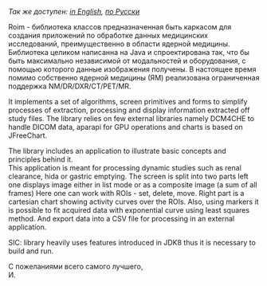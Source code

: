 *Так же доступен: [in English](README.md), [по Русски](README.ru_ru.md)*

Roim - библиотека классов предназначенная быть каркасом для создания приложений по обработке данных медицинских исследований, преимущественно в области ядерной медицины. Библиотека целиком написанна на Java и спроектирована так, что бы быть максимально независимой от модальностей и оборудования, с помощью которого данные изображения получены. В настоящее время помимо собственно ядерной медицины (ЯМ) реализована ограниченная поддержка NM/DR/DXR/CT/PET/MR.


It implements a set of algorithms, screen primitives and forms to simplify processes of extraction, 
processing and display information extracted off study files. 
The library relies on few external libraries namely DCM4CHE to handle DICOM data, 
aparapi for GPU operations and charts is based on JFreeChart. 

The library includes an application to illustrate basic concepts and principles behind it.  
This application is meant for processing dynamic studies such as renal clearance, hida or gastric emptying. 
The screen is split into two parts left one displays image either in list mode or as a composite image (a sum of all frames)
Here one can work with ROIs - set, delete, move. 
Right part is a cartesian chart showing activity curves over the ROIs. 
Also, using markers it is possible to fit acquired data with exponential curve using least squares method. 
And export data into a CSV file for processing in an external application.          

SIC: library heavily uses features introduced in JDK8 thus it is necessary to build and run.


С пожеланиями всего самого лучшего,   
И.  



